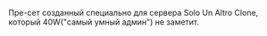 Пре-сет созданный специально для сервера Solo Un Altro Clone, который 40W("самый умный админ") не заметит. 
